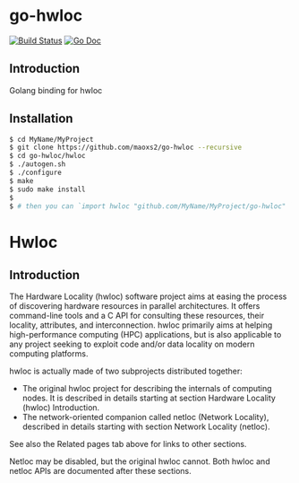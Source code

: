 # go-hwloc

[![Build Status](https://travis-ci.org/maoxs2/go-hwloc.svg?branch=master)](https://travis-ci.org/maoxs2/go-hwloc)
[![Go Doc](https://godoc.org/godoc.org/github.com/maoxs2/go-hwloc?status.svg)](https://godoc.org/github.com/maoxs2/go-hwloc)

## Introduction
Golang binding for hwloc

## Installation

```bash
$ cd MyName/MyProject
$ git clone https://github.com/maoxs2/go-hwloc --recursive
$ cd go-hwloc/hwloc
$ ./autogen.sh
$ ./configure
$ make
$ sudo make install
$
$ # then you can `import hwloc "github.com/MyName/MyProject/go-hwloc" ` from other go files in your project

```

# Hwloc

## Introduction

The Hardware Locality (hwloc) software project aims at easing the process of
discovering hardware resources in parallel architectures. It offers
command-line tools and a C API for consulting these resources, their locality,
attributes, and interconnection. hwloc primarily aims at helping
high-performance computing (HPC) applications, but is also applicable to any
project seeking to exploit code and/or data locality on modern computing
platforms.

hwloc is actually made of two subprojects distributed together:

  * The original hwloc project for describing the internals of computing nodes.
 It is described in details starting at section Hardware Locality (hwloc)
 Introduction.
  * The network-oriented companion called netloc (Network Locality), described
 in details starting with section Network Locality (netloc).

See also the Related pages tab above for links to other sections.

Netloc may be disabled, but the original hwloc cannot. Both hwloc and netloc
APIs are documented after these sections.
